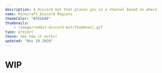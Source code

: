 ```yaml
---
description: A Discord bot that places you in a channel based on where your are in Minecraft!
name: Minecraft Discord Regions
themeColor: "#55bb00"
thumbnails:
    - /image/reddit-discord-bot/thumbnail.gif
type: project
tease: See how it works!
updated: "Nov 10 2020"
---
```


# WIP

